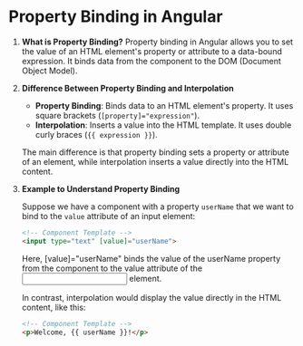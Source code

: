 # Property Binding in Angular

1. **What is Property Binding?**
   Property binding in Angular allows you to set the value of an HTML element's property or attribute to a data-bound expression. It binds data from the component to the DOM (Document Object Model).

2. **Difference Between Property Binding and Interpolation**
   - **Property Binding**: Binds data to an HTML element's property. It uses square brackets (`[property]="expression"`).
   - **Interpolation**: Inserts a value into the HTML template. It uses double curly braces (`{{ expression }}`).

   The main difference is that property binding sets a property or attribute of an element, while interpolation inserts a value directly into the HTML content.

3. **Example to Understand Property Binding**

   Suppose we have a component with a property `userName` that we want to bind to the `value` attribute of an input element:

   ```html
   <!-- Component Template -->
   <input type="text" [value]="userName">
   ```

   Here, [value]="userName" binds the value of the userName property from the component to the value attribute of the <input> element.

   In contrast, interpolation would display the value directly in the HTML content, like this:

   ```html
   <!-- Component Template -->
   <p>Welcome, {{ userName }}!</p>
   ```
